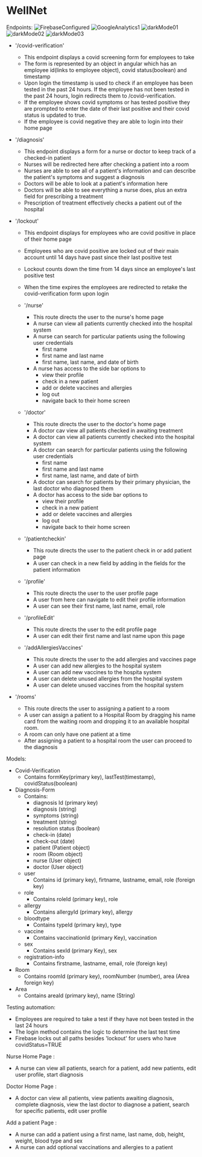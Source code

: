 # WellNet

Endpoints: 
![FirebaseConfigured](https://user-images.githubusercontent.com/99214724/164286824-ed3129a2-8532-4db5-bd6b-c5a73cb5295f.jpg)
![GoogleAnalytics1](https://user-images.githubusercontent.com/99214724/164286827-8a7d8053-3628-4301-91e2-e18ae7ff4607.jpg)
![darkMode01](https://user-images.githubusercontent.com/99214724/164310563-f2a35e9e-c5d6-4a4d-9061-8035dded4833.jpg)
![darkMode02](https://user-images.githubusercontent.com/99214724/164310578-7e4ce8a4-5929-4786-a530-21af2aeb2251.jpg)
![darkMode03](https://user-images.githubusercontent.com/99214724/164310643-0958103c-232f-468a-b370-5223416d1dd8.jpg)


- '/covid-verification' 
  - This endpoint displays a covid screening form for employees to take 
  - The form is represented by an object in angular which has an employee id(links to employee object), covid status(boolean) and timestamp
  - Upon login the timestamp is used to check if an employee has been tested in the past 24 hours. If the employee has not been tested in the past 24 hours, login redirects them to /covid-verification.
  - If the employee shows covid symptoms or has tested positive they are prompted to enter the date of their last positive and their covid status is updated to true.
  - If the employee is covid negative they are able to login into their home page

- '/diagnosis'
  - This endpoint displays a form for a nurse or doctor to keep track of a checked-in patient
  - Nurses will be redirected here after checking a patient into a room
  - Nurses are able to see all of a patient's information and can describe the patient's symptoms and suggest a diagnosis
  - Doctors will be able to look at a patient's information here
  - Doctors will be able to see everything a nurse does, plus an extra field for prescribing a treatment
  - Prescription of treatment effectively checks a patient out of the hospital

- '/lockout'
  - This endpoint displays for employees who are covid positive in place of their home page
  - Employees who are covid positive are locked out of their main account until 14 days have past since their last positive test
  - Lockout counts down the time from 14 days since an employee's last positive test
  - When the time expires the employees are redirected to retake the covid-verification form upon login

  - '/nurse'
    - This route directs the user to the nurse's home page
    - A nurse can view all patients currently checked into the hospital system
    - A nurse can search for particular patients using the following user credentials
      - first name
      - first name and last name
      - first name, last name, and date of birth
    - A nurse has access to the side bar options to
      - view their profile
      - check in a new patient
      - add or delete vaccines and allergies
      - log out
      - navigate back to their home screen
  - '/doctor'
    - This route directs the user to the doctor's home page
    - A doctor cav view all patients checked in awaiting treatment
    - A doctor can view all patients currently checked into the hospital system
    - A doctor can search for particular patients using the following user credentials
      - first name
      - first name and last name
      - first name, last name, and date of birth
    - A doctor can search for patients by their primary physician, the last doctor who diagnosed them
    - A doctor has access to the side bar options to
      - view their profile
      - check in a new patient
      - add or delete vaccines and allergies
      - log out
      - navigate back to their home screen
  - '/patientcheckin'
    - This route directs the user to the patient check in or add patient page
    - A user can check in a new field by adding in the fields for the patient information
  - '/profile'
    - This route directs the user to the user profile page
    - A user from here can navigate to edit their profile information
    - A user can see their first name, last name, email, role
  - '/profileEdit'
    - This route directs the user to the edit profile page
    - A user can edit their first name and last name upon this page
  - '/addAllergiesVaccines'
    - This route directs the user to the add allergies and vaccines page
    - A user can add new allergies to the hospital system
    - A user can add new vaccines to the hospita system
    - A user can delete unused allergies from the hospital system
    - A user can delete unused vaccines from the hospital system
 - '/rooms'
    - This route directs the user to assigning a patient to a room 
    - A user can assign a patient to a Hospital Room by dragging his name card from the waiting room and dropping it to an available hospital room.
    - A room can only have one patient at a time
    - After assigning a patient to a hospital room the user can proceed to the diagnosis 



Models:
- Covid-Verification
  - Contains formKey(primary key), lastTest(timestamp), covidStatus(boolean)
- Diagnosis-Form
  - Contains:
    - diagnosis Id (primary key)
    - diagnosis (string)
    - symptoms (string)
    - treatment (string)
    - resolution status (boolean)
    - check-in (date)
    - check-out (date)
    - patient (Patient object)
    - room (Room object)
    - nurse (User object)
    - doctor (User object)
  - user
    - Contains id (primary key), firtname, lastname, email, role (foreign key)
  - role
    - Contains roleId (primary key), role
  - allergy
    - Contains allergyId (primary key), allergy
  - bloodtype
    - Contains typeId (primary key), type
  - vaccine
    - Contains vaccinationId (primary Key), vaccination
  - sex
    - Contains sexId (primary Key), sex
  - registration-info
    - Contains firstname, lastname, email, role (foreign key)
- Room
  - Contains roomId (primary key), roomNumber (number), area (Area foreign key)
- Area
  - Contains areaId (primary key), name (String)


Testing automation:
- Employees are required to take a test if they have not been tested in the last 24 hours
- The login method contains the logic to determine the last test time
- Firebase locks out all paths besides 'lockout' for users who have covidStatus=TRUE

Nurse Home Page :
  - A nurse can view all patients, search for a patient, add new patients, edit user profile, start diagnosis
 
Doctor Home Page :
  - A doctor can view all patients, view patients awaiting diagnosis, complete diagnosis, view the last doctor to diagnose a patient, search for specific patients, edit user profile

Add a patient Page :
  - A nurse can add a patient using a first name, last name, dob, height, weight, blood type and sex
  - A nurse can add optional vaccinations and allergies to a patient



